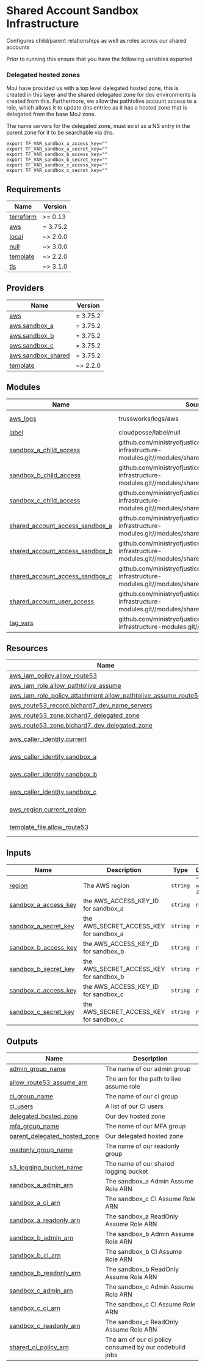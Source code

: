# Shared Account Sandbox Infrastructure

Configures child/parent relationships as well as roles across our shared accounts

Prior to running this ensure that you have the following variables exported

### Delegated hosted zones

MoJ have provided us with a top level delegated hosted zone, this is created in
this layer and the shared delegated zone for dev environments is created from this.
Furthermore, we allow the pathtolive account access to a role, which allows it to update dns
entries as it has a hosted zone that is delegated from the base MoJ zone.

The name servers for the delegated zone, must exist as a NS entry in the parent zone for it
to be searchable via dns.

```shell
export TF_VAR_sandbox_a_access_key=""
export TF_VAR_sandbox_a_secret_key=""
export TF_VAR_sandbox_b_access_key=""
export TF_VAR_sandbox_b_secret_key=""
export TF_VAR_sandbox_c_access_key=""
export TF_VAR_sandbox_c_secret_key=""
```

<!-- BEGIN_TF_DOCS -->
## Requirements

| Name | Version |
|------|---------|
| <a name="requirement_terraform"></a> [terraform](#requirement\_terraform) | >= 0.13 |
| <a name="requirement_aws"></a> [aws](#requirement\_aws) | = 3.75.2 |
| <a name="requirement_local"></a> [local](#requirement\_local) | ~> 2.0.0 |
| <a name="requirement_null"></a> [null](#requirement\_null) | ~> 3.0.0 |
| <a name="requirement_template"></a> [template](#requirement\_template) | ~> 2.2.0 |
| <a name="requirement_tls"></a> [tls](#requirement\_tls) | ~> 3.1.0 |

## Providers

| Name | Version |
|------|---------|
| <a name="provider_aws"></a> [aws](#provider\_aws) | = 3.75.2 |
| <a name="provider_aws.sandbox_a"></a> [aws.sandbox\_a](#provider\_aws.sandbox\_a) | = 3.75.2 |
| <a name="provider_aws.sandbox_b"></a> [aws.sandbox\_b](#provider\_aws.sandbox\_b) | = 3.75.2 |
| <a name="provider_aws.sandbox_c"></a> [aws.sandbox\_c](#provider\_aws.sandbox\_c) | = 3.75.2 |
| <a name="provider_aws.sandbox_shared"></a> [aws.sandbox\_shared](#provider\_aws.sandbox\_shared) | = 3.75.2 |
| <a name="provider_template"></a> [template](#provider\_template) | ~> 2.2.0 |

## Modules

| Name | Source | Version |
|------|--------|---------|
| <a name="module_aws_logs"></a> [aws\_logs](#module\_aws\_logs) | trussworks/logs/aws | ~> 10.3.0  |
| <a name="module_label"></a> [label](#module\_label) | cloudposse/label/null | 0.24.1 |
| <a name="module_sandbox_a_child_access"></a> [sandbox\_a\_child\_access](#module\_sandbox\_a\_child\_access) | github.com/ministryofjustice/bichard7-next-infrastructure-modules.git//modules/shared_account_child_access | n/a |
| <a name="module_sandbox_b_child_access"></a> [sandbox\_b\_child\_access](#module\_sandbox\_b\_child\_access) | github.com/ministryofjustice/bichard7-next-infrastructure-modules.git//modules/shared_account_child_access | n/a |
| <a name="module_sandbox_c_child_access"></a> [sandbox\_c\_child\_access](#module\_sandbox\_c\_child\_access) | github.com/ministryofjustice/bichard7-next-infrastructure-modules.git//modules/shared_account_child_access | n/a |
| <a name="module_shared_account_access_sandbox_a"></a> [shared\_account\_access\_sandbox\_a](#module\_shared\_account\_access\_sandbox\_a) | github.com/ministryofjustice/bichard7-next-infrastructure-modules.git//modules/shared_account_parent_access | n/a |
| <a name="module_shared_account_access_sandbox_b"></a> [shared\_account\_access\_sandbox\_b](#module\_shared\_account\_access\_sandbox\_b) | github.com/ministryofjustice/bichard7-next-infrastructure-modules.git//modules/shared_account_parent_access | n/a |
| <a name="module_shared_account_access_sandbox_c"></a> [shared\_account\_access\_sandbox\_c](#module\_shared\_account\_access\_sandbox\_c) | github.com/ministryofjustice/bichard7-next-infrastructure-modules.git//modules/shared_account_parent_access | n/a |
| <a name="module_shared_account_user_access"></a> [shared\_account\_user\_access](#module\_shared\_account\_user\_access) | github.com/ministryofjustice/bichard7-next-infrastructure-modules.git//modules/shared_account_parent | n/a |
| <a name="module_tag_vars"></a> [tag\_vars](#module\_tag\_vars) | github.com/ministryofjustice/bichard7-next-infrastructure-modules.git//modules/tag_vars | n/a |

## Resources

| Name | Type |
|------|------|
| [aws_iam_policy.allow_route53](https://registry.terraform.io/providers/hashicorp/aws/3.75.2/docs/resources/iam_policy) | resource |
| [aws_iam_role.allow_pathtolive_assume](https://registry.terraform.io/providers/hashicorp/aws/3.75.2/docs/resources/iam_role) | resource |
| [aws_iam_role_policy_attachment.allow_pathtolive_assume_route53](https://registry.terraform.io/providers/hashicorp/aws/3.75.2/docs/resources/iam_role_policy_attachment) | resource |
| [aws_route53_record.bichard7_dev_name_servers](https://registry.terraform.io/providers/hashicorp/aws/3.75.2/docs/resources/route53_record) | resource |
| [aws_route53_zone.bichard7_delegated_zone](https://registry.terraform.io/providers/hashicorp/aws/3.75.2/docs/resources/route53_zone) | resource |
| [aws_route53_zone.bichard7_dev_delegated_zone](https://registry.terraform.io/providers/hashicorp/aws/3.75.2/docs/resources/route53_zone) | resource |
| [aws_caller_identity.current](https://registry.terraform.io/providers/hashicorp/aws/3.75.2/docs/data-sources/caller_identity) | data source |
| [aws_caller_identity.sandbox_a](https://registry.terraform.io/providers/hashicorp/aws/3.75.2/docs/data-sources/caller_identity) | data source |
| [aws_caller_identity.sandbox_b](https://registry.terraform.io/providers/hashicorp/aws/3.75.2/docs/data-sources/caller_identity) | data source |
| [aws_caller_identity.sandbox_c](https://registry.terraform.io/providers/hashicorp/aws/3.75.2/docs/data-sources/caller_identity) | data source |
| [aws_region.current_region](https://registry.terraform.io/providers/hashicorp/aws/3.75.2/docs/data-sources/region) | data source |
| [template_file.allow_route53](https://registry.terraform.io/providers/hashicorp/template/latest/docs/data-sources/file) | data source |

## Inputs

| Name | Description | Type | Default | Required |
|------|-------------|------|---------|:--------:|
| <a name="input_region"></a> [region](#input\_region) | The AWS region | `string` | `"eu-west-2"` | no |
| <a name="input_sandbox_a_access_key"></a> [sandbox\_a\_access\_key](#input\_sandbox\_a\_access\_key) | the AWS\_ACCESS\_KEY\_ID for sandbox\_a | `string` | n/a | yes |
| <a name="input_sandbox_a_secret_key"></a> [sandbox\_a\_secret\_key](#input\_sandbox\_a\_secret\_key) | the AWS\_SECRET\_ACCESS\_KEY for sandbox\_a | `string` | n/a | yes |
| <a name="input_sandbox_b_access_key"></a> [sandbox\_b\_access\_key](#input\_sandbox\_b\_access\_key) | the AWS\_ACCESS\_KEY\_ID for sandbox\_b | `string` | n/a | yes |
| <a name="input_sandbox_b_secret_key"></a> [sandbox\_b\_secret\_key](#input\_sandbox\_b\_secret\_key) | the AWS\_SECRET\_ACCESS\_KEY for sandbox\_b | `string` | n/a | yes |
| <a name="input_sandbox_c_access_key"></a> [sandbox\_c\_access\_key](#input\_sandbox\_c\_access\_key) | the AWS\_ACCESS\_KEY\_ID for sandbox\_c | `string` | n/a | yes |
| <a name="input_sandbox_c_secret_key"></a> [sandbox\_c\_secret\_key](#input\_sandbox\_c\_secret\_key) | the AWS\_SECRET\_ACCESS\_KEY for sandbox\_c | `string` | n/a | yes |

## Outputs

| Name | Description |
|------|-------------|
| <a name="output_admin_group_name"></a> [admin\_group\_name](#output\_admin\_group\_name) | The name of our admin group |
| <a name="output_allow_route53_assume_arn"></a> [allow\_route53\_assume\_arn](#output\_allow\_route53\_assume\_arn) | The arn for the path to live assume role |
| <a name="output_ci_group_name"></a> [ci\_group\_name](#output\_ci\_group\_name) | The name of our ci group |
| <a name="output_ci_users"></a> [ci\_users](#output\_ci\_users) | A list of our CI users |
| <a name="output_delegated_hosted_zone"></a> [delegated\_hosted\_zone](#output\_delegated\_hosted\_zone) | Our dev hosted zone |
| <a name="output_mfa_group_name"></a> [mfa\_group\_name](#output\_mfa\_group\_name) | The name of our MFA group |
| <a name="output_parent_delegated_hosted_zone"></a> [parent\_delegated\_hosted\_zone](#output\_parent\_delegated\_hosted\_zone) | Our delegated hosted zone |
| <a name="output_readonly_group_name"></a> [readonly\_group\_name](#output\_readonly\_group\_name) | The name of our readonly group |
| <a name="output_s3_logging_bucket_name"></a> [s3\_logging\_bucket\_name](#output\_s3\_logging\_bucket\_name) | The name of our shared logging bucket |
| <a name="output_sandbox_a_admin_arn"></a> [sandbox\_a\_admin\_arn](#output\_sandbox\_a\_admin\_arn) | The sandbox\_a Admin Assume Role ARN |
| <a name="output_sandbox_a_ci_arn"></a> [sandbox\_a\_ci\_arn](#output\_sandbox\_a\_ci\_arn) | The sandbox\_c CI Assume Role ARN |
| <a name="output_sandbox_a_readonly_arn"></a> [sandbox\_a\_readonly\_arn](#output\_sandbox\_a\_readonly\_arn) | The sandbox\_a ReadOnly Assume Role ARN |
| <a name="output_sandbox_b_admin_arn"></a> [sandbox\_b\_admin\_arn](#output\_sandbox\_b\_admin\_arn) | The sandbox\_b Admin Assume Role ARN |
| <a name="output_sandbox_b_ci_arn"></a> [sandbox\_b\_ci\_arn](#output\_sandbox\_b\_ci\_arn) | The sandbox\_b CI Assume Role ARN |
| <a name="output_sandbox_b_readonly_arn"></a> [sandbox\_b\_readonly\_arn](#output\_sandbox\_b\_readonly\_arn) | The sandbox\_b ReadOnly Assume Role ARN |
| <a name="output_sandbox_c_admin_arn"></a> [sandbox\_c\_admin\_arn](#output\_sandbox\_c\_admin\_arn) | The sandbox\_c Admin Assume Role ARN |
| <a name="output_sandbox_c_ci_arn"></a> [sandbox\_c\_ci\_arn](#output\_sandbox\_c\_ci\_arn) | The sandbox\_c CI Assume Role ARN |
| <a name="output_sandbox_c_readonly_arn"></a> [sandbox\_c\_readonly\_arn](#output\_sandbox\_c\_readonly\_arn) | The sandbox\_c ReadOnly Assume Role ARN |
| <a name="output_shared_ci_policy_arn"></a> [shared\_ci\_policy\_arn](#output\_shared\_ci\_policy\_arn) | The arn of our ci policy consumed by our codebuild jobs |
<!-- END_TF_DOCS -->
